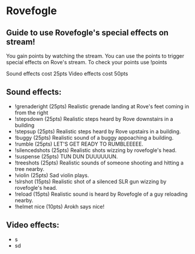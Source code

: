 # Rovefogle

## Guide to use Rovefogle's special effects on stream!

You gain points by watching the stream. You can use the points to trigger special effects on Rove's stream.
To check your points use !points

Sound effects cost 25pts
Video effects cost 50pts

## Sound effects:

* !grenaderight   (25pts)   Realistic grenade landing at Rove's feet coming in from the right
* !stepsdown      (25pts)   Realistic steps heard by Rove downstairs in a building
* !stepsup        (25pts)   Realistic steps heard by Rove upstairs in a building.
* !buggy          (25pts)   Realistic sound of a buggy appoaching a building.
* !rumble         (25pts)   LET'S GET READY TO RUMBLEEEEE.
* !silencedshots  (25pts)   Realistic shots wizzing by rovefogle's head.
* !suspense       (25pts)   TUN DUN DUUUUUUN.
* !treeshots      (25pts)   Realistic sounds of someone shooting and hitting a tree nearby.
* !violin         (25pts)   Sad violin plays.
* !slrshot        (15pts)   Realistic shot of a silenced SLR gun wizzing by rovefogle's head.
* !reload         (15pts)   Realistic sound is heard by Rovefogle of a guy reloading nearby.
* !helmet nice    (10pts)   Arokh says nice!	

## Video effects:

* s
* sd
